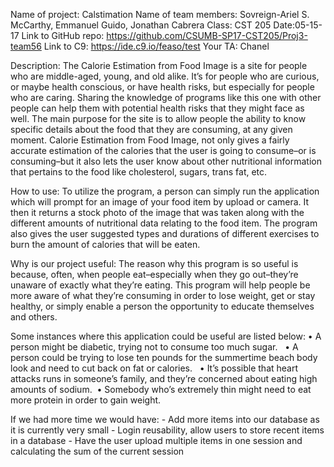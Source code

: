 Name of project: Calstimation
Name of team members: Sovreign-Ariel S. McCarthy, Emmanuel Guido, Jonathan Cabrera
Class: CST 205
Date:05-15-17
Link to GitHub repo: https://github.com/CSUMB-SP17-CST205/Proj3-team56
Link to C9: https://ide.c9.io/feaso/test
Your TA: Chanel

Description: The Calorie Estimation from Food Image is a site for people who are middle-aged, young, and old alike. It’s for people who are curious, or maybe health conscious, or have health risks, but especially for people who are caring. Sharing the knowledge of programs like this one with other people can help them with potential health risks that they might face as well. The main purpose for the site is to allow people the ability to know specific details about the food that they are consuming, at any given moment. Calorie Estimation from Food Image, not only gives a fairly accurate estimation of the calories that the user is going to consume–or is consuming–but it also lets the user know about other nutritional information that pertains to the food like cholesterol, sugars, trans fat, etc. 
            
How to use: To utilize the program, a person can simply run the application which will prompt for an image of your food item by upload or camera. It then it returns a stock photo of the image that was taken along with the different amounts of nutritional data relating to the food item. The program also gives the user suggested types and durations of different exercises to burn the amount of calories that will be eaten.

Why is our project useful: The reason why this program is so useful is because, often, when people eat–especially when they go out–they’re unaware of exactly what they’re eating. This program will help people be more aware of what they’re consuming in order to lose weight, get or stay healthy, or simply enable a person the opportunity to educate themselves and others.

 Some instances where this application could be useful are listed below:
	•	A person might be diabetic, trying not to consume too much sugar.  
	•	A person could be trying to lose ten pounds for the summertime beach body look and need to cut back on fat or calories.  
	•	It’s possible that heart attacks runs in someone’s family, and they’re concerned about eating high amounts of sodium. 
	•	Somebody who’s extremely thin might need to eat more protein in order to gain weight. 

If we had more time we would have:
	- Add more items into our database as it is currently very small
	- Login reusability, allow users to store recent items in a database
	- Have the user upload multiple items in one session and calculating the sum of the current session

     
        
